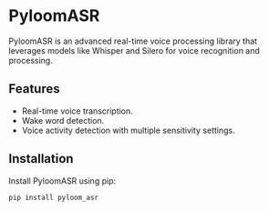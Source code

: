 # PyloomASR

PyloomASR is an advanced real-time voice processing library that leverages models like Whisper and Silero for voice recognition and processing.

## Features

- Real-time voice transcription.
- Wake word detection.
- Voice activity detection with multiple sensitivity settings.

## Installation

Install PyloomASR using pip:

```bash
pip install pyloom_asr
